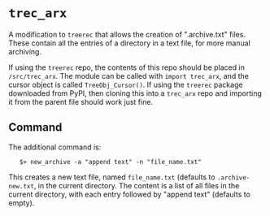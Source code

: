 # `trec_arx`

A modification to `treerec` that allows the creation of ".archive.txt" files. These contain all the entries of a directory in a text file, for more manual archiving.

If using the `treerec` repo, the contents of this repo should be placed in `/src/trec_arx`. The module can be called with `import trec_arx`, and the cursor object is called `TreeObj_Cursor()`. 
If using the `treerec` package downloaded from PyPI, then cloning this into a `trec_arx` repo and importing it from the parent file should work just fine.

## Command

The additional command is:

```
   $> new_archive -a "append text" -n "file_name.txt"
```

This creates a new text file, named `file_name.txt` (defaults to `.archive-new.txt`, in the current directory.
The content is a list of all files in the current directory, with each entry followed by "append text" (defaults to empty).
